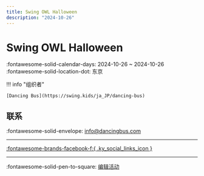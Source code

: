 ```yaml
---
title: Swing OWL Halloween
description: "2024-10-26"
---
```


# Swing OWL Halloween 

:fontawesome-solid-calendar-days: 2024-10-26 ~ 2024-10-26  
:fontawesome-solid-location-dot: 东京  

!!! info "组织者"

    [Dancing Bus](https://swing.kids/ja_JP/dancing-bus)  

## 联系

:fontawesome-solid-envelope: <info@dancingbus.com>  

---

 [:fontawesome-brands-facebook-f:{ .ky_social_links_icon }](https://www.facebook.com/events/1158724445124864)

---

:fontawesome-solid-pen-to-square: [编辑活动](https://github.com/swingdance/events/issues/new?assignees=&labels=update+event&projects=&template=03-update_entity.yml&title=Update%20Event%3A%202024%2Fja_JP%20%E2%80%A2%20Swing%20OWL%20Halloween&region=ja_JP&year=2024&id=swing-owl-halloween-2024&name=Swing%20OWL%20Halloween&org_id=dancing-bus)

